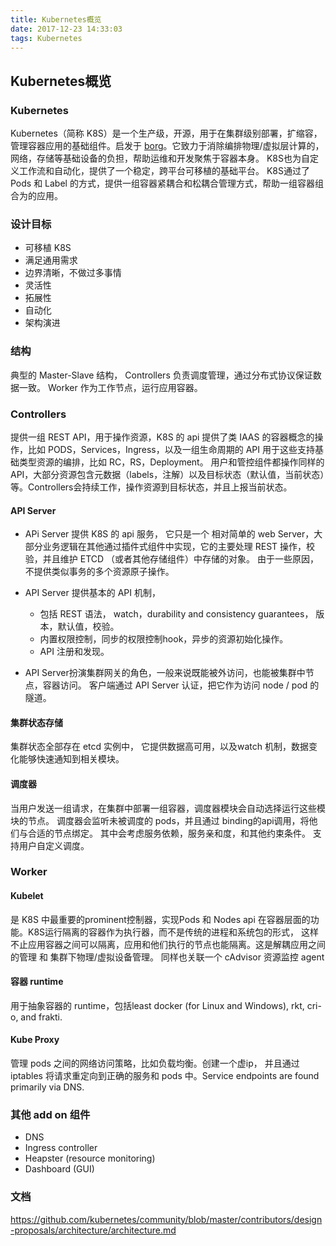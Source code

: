 ```yaml
---
title: Kubernetes概览
date: 2017-12-23 14:33:03
tags: Kubernetes
---
```

## Kubernetes概览
### Kubernetes
Kubernetes（简称 K8S）是一个生产级，开源，用于在集群级别部署，扩缩容，管理容器应用的基础组件。启发于 [borg](https://research.google.com/pubs/pub44843.html)。它致力于消除编排物理/虚拟层计算的，网络，存储等基础设备的负担，帮助运维和开发聚焦于容器本身。 K8S也为自定义工作流和自动化，提供了一个稳定，跨平台可移植的基础平台。
K8S通过了 Pods 和 Label 的方式，提供一组容器紧耦合和松耦合管理方式，帮助一组容器组合为的应用。


### 设计目标
* 可移植 K8S
* 满足通用需求
* 边界清晰，不做过多事情
* 灵活性
* 拓展性
* 自动化
* 架构演进


### 结构
典型的 Master-Slave 结构， Controllers 负责调度管理，通过分布式协议保证数据一致。 Worker 作为工作节点，运行应用容器。

### Controllers
提供一组 REST API，用于操作资源，K8S 的 api 提供了类 IAAS 的容器概念的操作，比如 PODS，Services，Ingress，以及一组生命周期的 API 用于这些支持基础类型资源的编排，比如 RC，RS，Deployment。
用户和管控组件都操作同样的 API，大部分资源包含元数据（labels，注解）以及目标状态（默认值，当前状态）等。Controllers会持续工作，操作资源到目标状态，并且上报当前状态。

#### API Server
* APi Server 提供 K8S 的 api 服务， 它只是一个 相对简单的 web Server，大部分业务逻辑在其他通过插件式组件中实现，它的主要处理 REST 操作，校验，并且维护 ETCD （或者其他存储组件）中存储的对象。 由于一些原因，不提供类似事务的多个资源原子操作。
* API Server 提供基本的 API 机制， 
	* 包括 REST 语法， watch，durability and consistency guarantees， 版本，默认值，校验。
	* 内置权限控制，同步的权限控制hook，异步的资源初始化操作。
	* API 注册和发现。

* API Server扮演集群网关的角色，一般来说既能被外访问，也能被集群中节点，容器访问。 客户端通过 API Server 认证，把它作为访问 node / pod 的隧道。

#### 集群状态存储
集群状态全部存在 etcd 实例中， 它提供数据高可用，以及watch 机制，数据变化能够快速通知到相关模块。

#### 调度器
当用户发送一组请求，在集群中部署一组容器，调度器模块会自动选择运行这些模块的节点。
调度器会监听未被调度的 pods，并且通过 binding的api调用，将他们与合适的节点绑定。 其中会考虑服务依赖，服务亲和度，和其他约束条件。
支持用户自定义调度。

### Worker

#### Kubelet
是 K8S 中最重要的prominent控制器，实现Pods 和 Nodes api 在容器层面的功能。K8S运行隔离的容器作为执行器，而不是传统的进程和系统包的形式， 这样不止应用容器之间可以隔离，应用和他们执行的节点也能隔离。这是解耦应用之间的管理 和 集群下物理/虚拟设备管理。
同样也关联一个 cAdvisor 资源监控 agent

#### 容器 runtime
用于抽象容器的 runtime，包括least docker (for Linux and Windows), rkt, cri-o, and frakti.

#### Kube Proxy
管理 pods 之间的网络访问策略，比如负载均衡。创建一个虚ip， 并且通过iptables 将请求重定向到正确的服务和 pods 中。Service endpoints are found primarily via DNS.


### 其他 add on 组件
* DNS
* Ingress controller
* Heapster (resource monitoring)
* Dashboard (GUI)

### 文档
https://github.com/kubernetes/community/blob/master/contributors/design-proposals/architecture/architecture.md